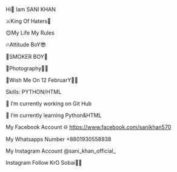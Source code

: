 Hi🥱 Iam SANI KHAN

⚔️King Of Haters👑

😊My Life My Rules 

🔥Attitude BoY😎

🤧SMOKER BOY🚬

📸Photography💞💓

 📢Wish Me On 12 FebruarY🎂🎷

Skills: PYTHON/HTML

🔭 I’m currently working on Git Hub

🌱 I’m currently learning Python&HTML




My Facebook Account 🌐 https://www.facebook.com/sanikhan570


My Whatsapps Number +8801930558938


My Instagram Account @sani_khan_official_


Instagram Follow KrO Sobai💓💞

